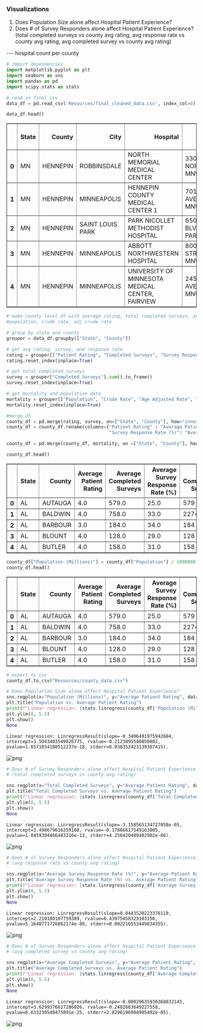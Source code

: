 
### Visualizations

1. Does Population Size alone affect Hospital Patient Experience?
2. Does # of Survey Responders alone affect Hospital Patient Experience? (total completed surveys vs county avg rating, avg response rate vs county avg rating, avg completed survey vs county avg rating)

--- hospital count per county


```python
# import dependencies
import matplotlib.pyplot as plt
import seaborn as sns
import pandas as pd
import scipy.stats as stats
```


```python
# read in final csv
data_df = pd.read_csv('Resources/final_cleaned_data.csv', index_col=0)

data_df.head()
```




<div>
<style scoped>
    .dataframe tbody tr th:only-of-type {
        vertical-align: middle;
    }

    .dataframe tbody tr th {
        vertical-align: top;
    }

    .dataframe thead th {
        text-align: right;
    }
</style>
<table border="1" class="dataframe">
  <thead>
    <tr style="text-align: right;">
      <th></th>
      <th>State</th>
      <th>County</th>
      <th>City</th>
      <th>Hospital</th>
      <th>Location</th>
      <th>Patient Rating</th>
      <th>Completed Surveys</th>
      <th>Survey Response Rate (%)</th>
      <th>Deaths</th>
      <th>Population</th>
      <th>Crude Rate</th>
      <th>Age Adjusted Rate</th>
      <th>% of Total Deaths</th>
    </tr>
  </thead>
  <tbody>
    <tr>
      <th>0</th>
      <td>MN</td>
      <td>HENNEPIN</td>
      <td>ROBBINSDALE</td>
      <td>NORTH MEMORIAL MEDICAL CENTER</td>
      <td>3300 OAKDALE NORTH\nROBBINSDALE, MN\n(45.01421...</td>
      <td>3</td>
      <td>957</td>
      <td>26</td>
      <td>8557</td>
      <td>1232483</td>
      <td>694.29</td>
      <td>634.22</td>
      <td>0.31</td>
    </tr>
    <tr>
      <th>1</th>
      <td>MN</td>
      <td>HENNEPIN</td>
      <td>MINNEAPOLIS</td>
      <td>HENNEPIN COUNTY MEDICAL CENTER 1</td>
      <td>701 PARK AVENUE\nMINNEAPOLIS, MN\n(44.97285, -...</td>
      <td>2</td>
      <td>694</td>
      <td>13</td>
      <td>8557</td>
      <td>1232483</td>
      <td>694.29</td>
      <td>634.22</td>
      <td>0.31</td>
    </tr>
    <tr>
      <th>2</th>
      <td>MN</td>
      <td>HENNEPIN</td>
      <td>SAINT LOUIS PARK</td>
      <td>PARK NICOLLET METHODIST HOSPITAL</td>
      <td>6500 EXCELSIOR BLVD\nSAINT LOUIS PARK, MN\n(44...</td>
      <td>3</td>
      <td>1199</td>
      <td>34</td>
      <td>8557</td>
      <td>1232483</td>
      <td>694.29</td>
      <td>634.22</td>
      <td>0.31</td>
    </tr>
    <tr>
      <th>3</th>
      <td>MN</td>
      <td>HENNEPIN</td>
      <td>MINNEAPOLIS</td>
      <td>ABBOTT NORTHWESTERN HOSPITAL</td>
      <td>800 EAST 28TH STREET\nMINNEAPOLIS, MN\n(44.951...</td>
      <td>3</td>
      <td>865</td>
      <td>35</td>
      <td>8557</td>
      <td>1232483</td>
      <td>694.29</td>
      <td>634.22</td>
      <td>0.31</td>
    </tr>
    <tr>
      <th>4</th>
      <td>MN</td>
      <td>HENNEPIN</td>
      <td>MINNEAPOLIS</td>
      <td>UNIVERSITY OF MINNESOTA  MEDICAL CENTER, FAIRVIEW</td>
      <td>2450 RIVERSIDE AVENUE\nMINNEAPOLIS, MN\n(44.96...</td>
      <td>3</td>
      <td>515</td>
      <td>25</td>
      <td>8557</td>
      <td>1232483</td>
      <td>694.29</td>
      <td>634.22</td>
      <td>0.31</td>
    </tr>
  </tbody>
</table>
</div>




```python
# make county level df with average rating, total completed surveys, avg completed surveys, avg response rate, 
#population, crude rate, adj crude rate

# group by state and county
grouper = data_df.groupby(["State", "County"])

# get avg rating, survey, and response rate
rating = grouper[["Patient Rating", "Completed Surveys", "Survey Response Rate (%)"]].mean()
rating.reset_index(inplace=True)

# get total completed surveys
survey = grouper["Completed Surveys"].sum().to_frame()
survey.reset_index(inplace=True)

# get mortality and population data
mortality = grouper[["Population", "Crude Rate", "Age Adjusted Rate", "Deaths"]].mean()
mortality.reset_index(inplace=True)

#merge df
county_df = pd.merge(rating, survey, on=["State", "County"], how="inner")
county_df = county_df.rename(columns={"Patient Rating" : "Average Patient Rating", "Completed Surveys_x":"Average Completed Surveys", 
                                      "Survey Response Rate (%)": "Average Survey Response Rate (%)", "Completed Surveys_y":"Total Completed Surveys"})

county_df = pd.merge(county_df, mortality, on =["State", "County"], how="inner")

county_df.head()
```




<div>
<style scoped>
    .dataframe tbody tr th:only-of-type {
        vertical-align: middle;
    }

    .dataframe tbody tr th {
        vertical-align: top;
    }

    .dataframe thead th {
        text-align: right;
    }
</style>
<table border="1" class="dataframe">
  <thead>
    <tr style="text-align: right;">
      <th></th>
      <th>State</th>
      <th>County</th>
      <th>Average Patient Rating</th>
      <th>Average Completed Surveys</th>
      <th>Average Survey Response Rate (%)</th>
      <th>Total Completed Surveys</th>
      <th>Population</th>
      <th>Crude Rate</th>
      <th>Age Adjusted Rate</th>
      <th>Deaths</th>
    </tr>
  </thead>
  <tbody>
    <tr>
      <th>0</th>
      <td>AL</td>
      <td>AUTAUGA</td>
      <td>4.0</td>
      <td>579.0</td>
      <td>25.0</td>
      <td>579</td>
      <td>55416</td>
      <td>938.36</td>
      <td>884.39</td>
      <td>520</td>
    </tr>
    <tr>
      <th>1</th>
      <td>AL</td>
      <td>BALDWIN</td>
      <td>4.0</td>
      <td>758.0</td>
      <td>33.0</td>
      <td>2274</td>
      <td>208563</td>
      <td>946.48</td>
      <td>716.92</td>
      <td>1974</td>
    </tr>
    <tr>
      <th>2</th>
      <td>AL</td>
      <td>BARBOUR</td>
      <td>3.0</td>
      <td>184.0</td>
      <td>34.0</td>
      <td>184</td>
      <td>25965</td>
      <td>985.94</td>
      <td>800.68</td>
      <td>256</td>
    </tr>
    <tr>
      <th>3</th>
      <td>AL</td>
      <td>BLOUNT</td>
      <td>4.0</td>
      <td>128.0</td>
      <td>29.0</td>
      <td>128</td>
      <td>57704</td>
      <td>1207.89</td>
      <td>989.37</td>
      <td>697</td>
    </tr>
    <tr>
      <th>4</th>
      <td>AL</td>
      <td>BUTLER</td>
      <td>4.0</td>
      <td>158.0</td>
      <td>31.0</td>
      <td>158</td>
      <td>19998</td>
      <td>1375.14</td>
      <td>1014.00</td>
      <td>275</td>
    </tr>
  </tbody>
</table>
</div>




```python
county_df["Population (Millions)"] = county_df["Population"] / 1000000
county_df.head()
```




<div>
<style scoped>
    .dataframe tbody tr th:only-of-type {
        vertical-align: middle;
    }

    .dataframe tbody tr th {
        vertical-align: top;
    }

    .dataframe thead th {
        text-align: right;
    }
</style>
<table border="1" class="dataframe">
  <thead>
    <tr style="text-align: right;">
      <th></th>
      <th>State</th>
      <th>County</th>
      <th>Average Patient Rating</th>
      <th>Average Completed Surveys</th>
      <th>Average Survey Response Rate (%)</th>
      <th>Total Completed Surveys</th>
      <th>Population</th>
      <th>Crude Rate</th>
      <th>Age Adjusted Rate</th>
      <th>Deaths</th>
      <th>Population (Millions)</th>
    </tr>
  </thead>
  <tbody>
    <tr>
      <th>0</th>
      <td>AL</td>
      <td>AUTAUGA</td>
      <td>4.0</td>
      <td>579.0</td>
      <td>25.0</td>
      <td>579</td>
      <td>55416</td>
      <td>938.36</td>
      <td>884.39</td>
      <td>520</td>
      <td>0.055416</td>
    </tr>
    <tr>
      <th>1</th>
      <td>AL</td>
      <td>BALDWIN</td>
      <td>4.0</td>
      <td>758.0</td>
      <td>33.0</td>
      <td>2274</td>
      <td>208563</td>
      <td>946.48</td>
      <td>716.92</td>
      <td>1974</td>
      <td>0.208563</td>
    </tr>
    <tr>
      <th>2</th>
      <td>AL</td>
      <td>BARBOUR</td>
      <td>3.0</td>
      <td>184.0</td>
      <td>34.0</td>
      <td>184</td>
      <td>25965</td>
      <td>985.94</td>
      <td>800.68</td>
      <td>256</td>
      <td>0.025965</td>
    </tr>
    <tr>
      <th>3</th>
      <td>AL</td>
      <td>BLOUNT</td>
      <td>4.0</td>
      <td>128.0</td>
      <td>29.0</td>
      <td>128</td>
      <td>57704</td>
      <td>1207.89</td>
      <td>989.37</td>
      <td>697</td>
      <td>0.057704</td>
    </tr>
    <tr>
      <th>4</th>
      <td>AL</td>
      <td>BUTLER</td>
      <td>4.0</td>
      <td>158.0</td>
      <td>31.0</td>
      <td>158</td>
      <td>19998</td>
      <td>1375.14</td>
      <td>1014.00</td>
      <td>275</td>
      <td>0.019998</td>
    </tr>
  </tbody>
</table>
</div>




```python
# export to csv
county_df.to_csv("Resources/county_data.csv")
```


```python
# Does Population Size alone affect Hospital Patient Experience?
sns.regplot(x="Population (Millions)", y="Average Patient Rating", data=county_df)
plt.title("Population vs. Average Patient Rating")
print(f"Linear regression: {stats.linregress(county_df['Population (Millions)'], county_df['Average Patient Rating'])}.")
plt.ylim(0, 5.5)
plt.show()
None
```

    Linear regression: LinregressResult(slope=-0.3406491975942604, intercept=3.5043403549026775, rvalue=-0.2123895540850802, pvalue=1.6571034180512237e-18, stderr=0.038352423139387415).



![png](output_6_1.png)



```python
# Does # of Survey Responders alone affect Hospital Patient Experience? 
# (total completed surveys vs county avg rating)

sns.regplot(x="Total Completed Surveys", y="Average Patient Rating", data=county_df)
plt.title("Total Completed Surveys vs. Average Patient Rating")
print(f"Linear regression: {stats.linregress(county_df['Total Completed Surveys'], county_df['Average Patient Rating'])}.")
plt.ylim(0, 5.5)
plt.show()
None
```

    Linear regression: LinregressResult(slope=-3.158565134727058e-05, intercept=3.498679616259108, rvalue=-0.17866617549163005, pvalue=1.8459394466483316e-13, stderr=4.256420489482902e-06).



![png](output_7_1.png)



```python
# Does # of Survey Responders alone affect Hospital Patient Experience? 
# (avg response rate vs county avg rating)

sns.regplot(x="Average Survey Response Rate (%)", y="Average Patient Rating", data=county_df)
plt.title("Average Survey Response Rate (%) vs. Average Patient Rating")
print(f"Linear regression: {stats.linregress(county_df['Average Survey Response Rate (%)'], county_df['Average Patient Rating'])}.")
plt.ylim(0, 5.5)
plt.show()
None
```

    Linear regression: LinregressResult(slope=0.0443520223376119, intercept=2.210180107759389, rvalue=0.43975458323103156, pvalue=5.1640771726862174e-80, stderr=0.002216553449834355).



![png](output_8_1.png)



```python
# Does # of Survey Responders alone affect Hospital Patient Experience? 
# (avg completed survey vs county avg rating)

sns.regplot(x="Average Completed Surveys", y="Average Patient Rating", data=county_df)
plt.title("Average Completed Surveys vs. Average Patient Rating")
print(f"Linear regression: {stats.linregress(county_df['Average Completed Surveys'], county_df['Average Patient Rating'])}.")
plt.ylim(0, 5.5)
plt.show()
None
```

    Linear regression: LinregressResult(slope=-0.00029635930368832145, intercept=3.6299376627286026, rvalue=-0.2482663649227558, pvalue=6.633230540475891e-25, stderr=2.8296196984905402e-05).



![png](output_9_1.png)

